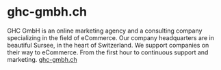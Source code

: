 # ghc-gmbh.ch
GHC GmbH is an online marketing agency and a consulting company specializing in the field of eCommerce. Our company headquarters are in beautiful Sursee, in the heart of Switzerland. We support companies on their way to eCommerce. From the first hour to continuous support and marketing.
[ghc-gmbh.ch](https://www.ghc-gmbh.ch/) 
